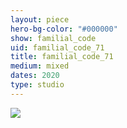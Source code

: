 ```yaml
---
layout: piece
hero-bg-color: "#000000"
show: familial_code
uid: familial_code_71
title: familial_code_71
medium: mixed
dates: 2020
type: studio
---
```


<img src="{{site.baseurl}}img/{{page.type}}/{{page.show}}/{{page.uid}}.jpg" class="piece-photo"/>
